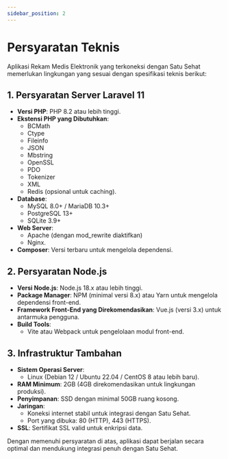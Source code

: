 ```yaml
---
sidebar_position: 2
---
```


# Persyaratan Teknis

Aplikasi Rekam Medis Elektronik yang terkoneksi dengan Satu Sehat memerlukan lingkungan yang sesuai dengan spesifikasi teknis berikut:

## 1. Persyaratan Server Laravel 11

- **Versi PHP**: PHP 8.2 atau lebih tinggi.
- **Ekstensi PHP yang Dibutuhkan**:
  - BCMath
  - Ctype
  - Fileinfo
  - JSON
  - Mbstring
  - OpenSSL
  - PDO
  - Tokenizer
  - XML
  - Redis (opsional untuk caching).
- **Database**:
  - MySQL 8.0+ / MariaDB 10.3+
  - PostgreSQL 13+
  - SQLite 3.9+
- **Web Server**:
  - Apache (dengan mod_rewrite diaktifkan)
  - Nginx.
- **Composer**: Versi terbaru untuk mengelola dependensi.

## 2. Persyaratan Node.js

- **Versi Node.js**: Node.js 18.x atau lebih tinggi.
- **Package Manager**: NPM (minimal versi 8.x) atau Yarn untuk mengelola dependensi front-end.
- **Framework Front-End yang Direkomendasikan**: Vue.js (versi 3.x) untuk antarmuka pengguna.
- **Build Tools**:
  - Vite atau Webpack untuk pengelolaan modul front-end.

## 3. Infrastruktur Tambahan

- **Sistem Operasi Server**:
  - Linux (Debian 12 / Ubuntu 22.04 / CentOS 8 atau lebih baru).
- **RAM Minimum**: 2GB (4GB direkomendasikan untuk lingkungan produksi).
- **Penyimpanan**: SSD dengan minimal 50GB ruang kosong.
- **Jaringan**:
  - Koneksi internet stabil untuk integrasi dengan Satu Sehat.
  - Port yang dibuka: 80 (HTTP), 443 (HTTPS).
- **SSL**: Sertifikat SSL valid untuk enkripsi data.

Dengan memenuhi persyaratan di atas, aplikasi dapat berjalan secara optimal dan mendukung integrasi penuh dengan Satu Sehat.

